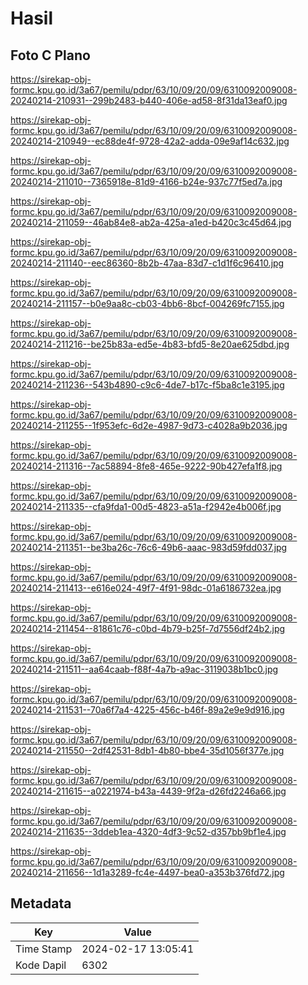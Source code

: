 # Hasil

## Foto C Plano

https://sirekap-obj-formc.kpu.go.id/3a67/pemilu/pdpr/63/10/09/20/09/6310092009008-20240214-210931--299b2483-b440-406e-ad58-8f31da13eaf0.jpg

https://sirekap-obj-formc.kpu.go.id/3a67/pemilu/pdpr/63/10/09/20/09/6310092009008-20240214-210949--ec88de4f-9728-42a2-adda-09e9af14c632.jpg

https://sirekap-obj-formc.kpu.go.id/3a67/pemilu/pdpr/63/10/09/20/09/6310092009008-20240214-211010--7365918e-81d9-4166-b24e-937c77f5ed7a.jpg

https://sirekap-obj-formc.kpu.go.id/3a67/pemilu/pdpr/63/10/09/20/09/6310092009008-20240214-211059--46ab84e8-ab2a-425a-a1ed-b420c3c45d64.jpg

https://sirekap-obj-formc.kpu.go.id/3a67/pemilu/pdpr/63/10/09/20/09/6310092009008-20240214-211140--eec86360-8b2b-47aa-83d7-c1d1f6c96410.jpg

https://sirekap-obj-formc.kpu.go.id/3a67/pemilu/pdpr/63/10/09/20/09/6310092009008-20240214-211157--b0e9aa8c-cb03-4bb6-8bcf-004269fc7155.jpg

https://sirekap-obj-formc.kpu.go.id/3a67/pemilu/pdpr/63/10/09/20/09/6310092009008-20240214-211216--be25b83a-ed5e-4b83-bfd5-8e20ae625dbd.jpg

https://sirekap-obj-formc.kpu.go.id/3a67/pemilu/pdpr/63/10/09/20/09/6310092009008-20240214-211236--543b4890-c9c6-4de7-b17c-f5ba8c1e3195.jpg

https://sirekap-obj-formc.kpu.go.id/3a67/pemilu/pdpr/63/10/09/20/09/6310092009008-20240214-211255--1f953efc-6d2e-4987-9d73-c4028a9b2036.jpg

https://sirekap-obj-formc.kpu.go.id/3a67/pemilu/pdpr/63/10/09/20/09/6310092009008-20240214-211316--7ac58894-8fe8-465e-9222-90b427efa1f8.jpg

https://sirekap-obj-formc.kpu.go.id/3a67/pemilu/pdpr/63/10/09/20/09/6310092009008-20240214-211335--cfa9fda1-00d5-4823-a51a-f2942e4b006f.jpg

https://sirekap-obj-formc.kpu.go.id/3a67/pemilu/pdpr/63/10/09/20/09/6310092009008-20240214-211351--be3ba26c-76c6-49b6-aaac-983d59fdd037.jpg

https://sirekap-obj-formc.kpu.go.id/3a67/pemilu/pdpr/63/10/09/20/09/6310092009008-20240214-211413--e616e024-49f7-4f91-98dc-01a6186732ea.jpg

https://sirekap-obj-formc.kpu.go.id/3a67/pemilu/pdpr/63/10/09/20/09/6310092009008-20240214-211454--81861c76-c0bd-4b79-b25f-7d7556df24b2.jpg

https://sirekap-obj-formc.kpu.go.id/3a67/pemilu/pdpr/63/10/09/20/09/6310092009008-20240214-211511--aa64caab-f88f-4a7b-a9ac-3119038b1bc0.jpg

https://sirekap-obj-formc.kpu.go.id/3a67/pemilu/pdpr/63/10/09/20/09/6310092009008-20240214-211531--70a6f7a4-4225-456c-b46f-89a2e9e9d916.jpg

https://sirekap-obj-formc.kpu.go.id/3a67/pemilu/pdpr/63/10/09/20/09/6310092009008-20240214-211550--2df42531-8db1-4b80-bbe4-35d1056f377e.jpg

https://sirekap-obj-formc.kpu.go.id/3a67/pemilu/pdpr/63/10/09/20/09/6310092009008-20240214-211615--a0221974-b43a-4439-9f2a-d26fd2246a66.jpg

https://sirekap-obj-formc.kpu.go.id/3a67/pemilu/pdpr/63/10/09/20/09/6310092009008-20240214-211635--3ddeb1ea-4320-4df3-9c52-d357bb9bf1e4.jpg

https://sirekap-obj-formc.kpu.go.id/3a67/pemilu/pdpr/63/10/09/20/09/6310092009008-20240214-211656--1d1a3289-fc4e-4497-bea0-a353b376fd72.jpg


## Metadata

| Key        | Value               |
| ---------- | ------------------- |
| Time Stamp | 2024-02-17 13:05:41 |
| Kode Dapil | 6302                |



